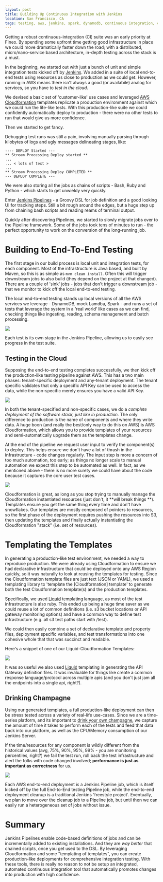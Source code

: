 ```yaml
---
layout: post
title: Building Up Continuous Integration with Jenkins
location: San Francisco, CA
tags: testing, aws, jenkins, spark, dynamodb, continuous integration, ci, lambda, pipelines
---
```


Getting a robust continuous-integration (CI) suite was an early priority at Fineo. By spending some upfront time getting good infrastructure in place we could move dramatically faster down the road; with a distributed, micro/nano-service based architecture, in-depth testing across the stack is a must.

In the beginning, we started out with just a bunch of unit and simple integration tests kicked off by [Jenkins]. We added in a suite of local end-to-end tests using resources as close to production as we could get. However, running in AWS means there isn't always a good (or availabile) analog for services, so you have to _test in the cloud_. 

We devised a basic set of 'customer-like' use cases and leveraged [AWS Cloudformation] templates replicate a production environment against which we could run the life-like tests. With this production-like suite we could confidently automatically deploy to production - there were no other tests to run that would give us more confidence.

Then we started to get fancy.

Debugging test runs was still a pain, involving manually parsing through kilobytes of logs and ugly messages delineating stages, like:

```
---- DEPLOY Started ---
** Stream Processing Deploy started **
...
... < lots of text >
...
** Stream Processing Deploy COMPLETED **
--- DEPLOY COMPLETE ---
```

We were also storing all the jobs as chains of scripts - Bash, Ruby and Python - which starts to get unwieldy very quickly.

Enter [Jenkins Pipelines](https://jenkins.io/doc/book/pipeline/) -  a  Groovy DSL for job definition and a good looking UI for tracking steps. Still a bit rough around the edges, but a huge step up from chaining bash scripts and reading reams of terminal output.

Quickly after discovering Pipelines, we started to slowly migrate jobs over to the Pipeline framework. Some of the jobs took tens of minutes to run - the perfect opportunity to work on the conversion of the long-running job.

# Building to End-To-End Testing

The first stage in our build process is local unit and integration tests, for each component. Most of the infrastructure is Java based, and built by Maven, so this is as simple as `mvn clean install`. Often this will trigger downstream jobs to also build (they depend on the project at that changed). There are a couple of 'sink' jobs - jobs that don't trigger a downstream job - that we monitor to kick off the local end-to-end testing.

The local end-to-end testing stands up local versions of all the AWS services we leverage - DynamoDB, mock Lamdba, Spark - and runs a set of tests that leverage the system in a 'real world' like cases as we can find, checking things like ingesting, reading, schema management and batch processing.

<img src="/images/posts/cf-jenkins-pipelines/local-e2e.png">

Each test is its own stage in the Jenkins Pipeline, allowing us to easily see progress in the test suite.

## Testing in the Cloud

Supposing the end-to-end testing completes successfully, we then kick off the production-like testing pipeline against AWS. This has a two main phases: tenant-specific deployment and any-tenant deployment. The tenant specific validates that only a specific API Key can be used to access the data, while the non-specific merely ensures you have a valid API Key.

<img src="/images/posts/cf-jenkins-pipelines/auto-deployment.png">

In both the tenant-specified and non-specific cases, we do a _complete deployment of the software stack, just like in production_. The only difference to production is the name of components and where they write data. A huge boon (and really the best/only way to do this on AWS) is AWS Cloudformation, which allows you to provide templates of your resources and semi-automatically upgrade them as the templates change.

At the end of the pipeline we request user input to verify the component(s) to deploy. This helps ensure we don't have a lot of thrash in the infrastructure - code changes regularly. The input step is more a concern of too much automation, too early; as things no longer scale to manual automation we expect this step to be automated as well. In fact, as we mentioned above - there is no more surety we could have about the code because it captures the core user test cases. 

<img src="/images/posts/cf-jenkins-pipelines/full-stack-test.png">

Cloudformation is great, as long as you stop trying to manually manage the Cloudformation instantiated resources (just don't, it **will break things
**). Templates ensure you get the same thing every time and don't have snowflakes. Our templates are mostly composed of pointers to resources, so the first phase of the deployment requires pushing the resources into S3, then updating the templates and finally actually instantiating the Cloudformation "stack" (i.e. set of resources).

# Templating the Templates

In generating a production-like test environment, we needed a way to reproduce production. We were already using Cloudformation to ensure we had declarative infrastructure that could be deployed onto any AWS Region quickly, so it was naturally to look at reusing the templates for testing.
Since the Cloudformation template files are just text (JSON or YAML), we used a templating library to 'template the [Cloudformation] template' to generate both the test Cloudformation template(s) and the production templates.

Specifically, we used [Liquid] templating language, as most of the test infrastructure is also ruby. This ended up being a huge time saver as we could reuse a lot of common definitions (i.e. s3 bucket locations or API gateway monitoring options) and have a common way to define test infrastructure (e.g. all s3 test paths start with /test).

We could then easily combine a set of declarative template and property files, deployment specific variables, and test transformations into one cohesive whole that that was succinct and readable.

Here's a snippet of one of our Liquid-Cloudformation Templates:

<img src="/images/posts/cf-jenkins-pipelines/template.png">

It was so useful we also used [Liquid] templating in generating the API Gateway definition files. It was invaluable for things like create a common response language/protocol across multiple apis (and you don't just jam all the endpoints into a single api, right?).

## Drinking Champagne

Using our generated templates, a full production-like deployment can then be stress tested across a variety of real-life use-cases. Since we are a time-series platform, and its important to [drink your own champagne](https://en.wikipedia.org/wiki/Eating_your_own_dog_food), we capture the amount of time it takes to perform each of the tests and feed that data back into our platform, as well as the CPU/Memory consumption of our Jenkins Server.

If the time/resources for any component is wildly different from the historical values (avg, 75%, 90%, 95%, 99% - you are monitoring percentiles, right?) we fail the test run, roll back the test infrastructure and alert the folks with code changed involved; **performance is just as important as correctness** for us.

<img src="/images/posts/cf-jenkins-pipelines/percentiles.png">

Each AWS end-to-end deployment is a Jenkins Pipeline job, which is itself kicked off by the full End-to-End testing Pipeline job, while the end-to-end deployment cleanup is a traditional Jenkins 'freestyle project'. Eventually, we plan to move over the cleanup job to a Pipeline job, but until then we can easily run a heterogeneous set of jobs without issue.

# Summary

Jenkins Pipelines enable code-based definitions of jobs and can be incrementally added to existing installations. And they are _way better_ that chained scripts, once you get used to the DSL. By leveraging Cloudformation and some "templating of templates", you can create production-like deployments for comprehensive integration testing. With these tools, there is really no reason to not be setup an integrated, automated continuous integration tool that automatically promotes changes into production with high confidence.

[AWS Cloudformation]: https://aws.amazon.com/cloudformation/
[Liquid]: https://shopify.github.io/liquid/
[Jenkins]: https://jenkins.io/